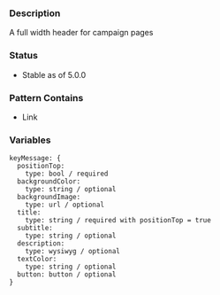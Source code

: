 ### Description
A full width header for campaign pages

### Status
* Stable as of 5.0.0

### Pattern Contains
* Link

### Variables
~~~
keyMessage: {
  positionTop: 
    type: bool / required
  backgroundColor:
    type: string / optional
  backgroundImage: 
    type: url / optional
  title:
    type: string / required with positionTop = true
  subtitle:
    type: string / optional
  description:
    type: wysiwyg / optional
  textColor: 
    type: string / optional
  button: button / optional
}
~~~
